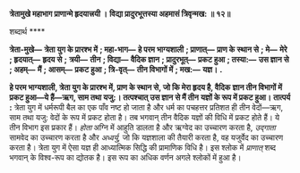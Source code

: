 **त्रेतामुखे महाभाग प्राणान्मे हृदयात्त्रयी ।** **विद्या प्रादुरभूत्तस्या अहमासं त्रिवृन्मख: ॥ १२॥** 

शब्दार्थ **** 

**त्रेता-मुखे—** **त्रेता युग के प्रारश्भ में** **; महा-भाग—** **हे परम भाग्यशाली** **; प्राणात्—** **प्राण के स्थान से** **; मे—** **मेरे** **; हृदयात्—** **हृदय से** **;** **त्रयी—** **तीन** **; विद्या—** **वैदिक ज्ञान** **; प्रादुरभूत्—** **प्रकट हुआ** **; तस्या:—** **उस ज्ञान से** **; अहम्—** **मैं** **; आसम्—** **प्रकट हुआ** **; त्रि-वृत्—** **तीन विभागों में** **; मख:—** **यज्ञ।** **.** 

**हे परम भाग्यशाली, त्रेता युग के प्रारश्भ में, प्राण के स्थान से, जो कि मेरा हृदय है, वैदिक** **ज्ञान तीन विभागों में प्रकट हुआ—ये हैं—ऋग, साम तथा यजु:। तत्पश्चात् उस ज्ञान से मैं तीन** **यज्ञों के रूप में प्रकट हुआ।** **तात्पर्य :** त्रेता युग में धर्मरूपी बैल का एक पाँव नष्ट हो जाता है और धर्म का पचहत्तर प्रतिशत ही तीन वेदों—ऋग, साम तथा यजु: वेदों के रूप में प्रकट होता है। तब भगवान् तीन वैदिक यज्ञों की विधि में प्रकट होते हैं। ये तीन विभाग इस प्रकार हैं। *होता* अग्नि में आहुति डालता है और ऋग्वेद का उच्चारण करता है, *उद्गाता* सामवेद का उच्चारण करता है और *अध्वर्यु,* जो कि यज्ञशाला की तैयारी करता है, वह यजुर्वेद का उच्चारण करता है। त्रेता युग में ऐसा यज्ञ ही आध्यात्मिक सिद्धि की प्रामाणिक विधि है। इस श्लोक में *प्राणात्* शब्द भगवान् के विश्व-रूप का द्योतक है। इस रूप का अधिक वर्णन अगले श्लोकों में हुआ है।  